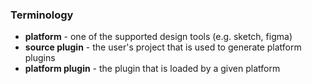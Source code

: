 ### Terminology

- **platform** - one of the supported design tools (e.g. sketch, figma)
- **source plugin** - the user's project that is used to generate platform plugins
- **platform plugin** - the plugin that is loaded by a given platform
